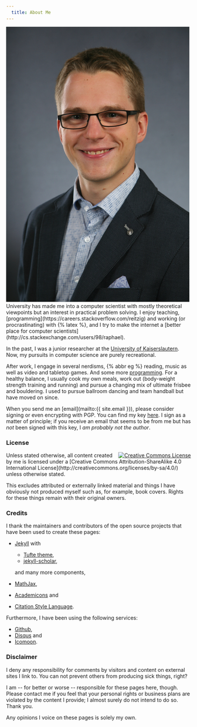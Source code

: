 ```yaml
---
  title: About Me
---
```


<img src="/assets/img/reitzig.jpg" alt="Raphael Reitzig" class="main-portrait" />
University has made me into a computer scientist with mostly theoretical viewpoints
but an interest in practical problem solving.
I enjoy teaching, 
  [programming](https://careers.stackoverflow.com/reitzig)
and working (or procrastinating) with {% latex %}, 
and I try to make the internet a 
  [better place for computer scientists](http://cs.stackexchange.com/users/98/raphael).

In the past, I was a junior researcher at the 
  [University of Kaiserslautern](http://wwwagak.cs.uni-kl.de/home/staff/raphael-reitzig).
Now, my pursuits in computer science are purely recreational.

After work, I engage in several nerdisms, {% abbr eg %} reading, music as well as
video and tabletop games. And some more [programming](https://github.com/akerbos).
For a healthy balance, I usually cook my own meals, 
work out (body-weight strength training and running) 
and pursue a changing mix of ultimate frisbee and bouldering.
I used to pursue ballroom dancing and team handball but have moved on since.

When you send me an [email](mailto:{{ site.email }}), 
please consider signing or even encrypting with PGP.
You can find my key 
  [here](http://pgp.mit.edu:11371/pks/lookup?op=get&search=0x12F79CC14F0B50B9).
I sign as a matter of principle;
if you receive an email that seems to be from me but has *not* been signed with this key,
I *am probably not the author*.

### License

<a rel="license" href="http://creativecommons.org/licenses/by-sa/4.0/" style="float:right;">
  <img alt="Creative Commons License" style="border-width:0" src="https://i.creativecommons.org/l/by-sa/4.0/88x31.png" />
</a>
Unless stated otherwise, all content created by me is licensed under a [Creative Commons Attribution-ShareAlike 4.0 International License](http://creativecommons.org/licenses/by-sa/4.0/) unless otherwise stated.

This excludes attributed or externally linked material and things I have obviously not produced myself such as,
for example, book covers. Rights for these things remain with their original owners.

### Credits

I thank the maintainers and contributors of the open source projects that
have been used to create these pages:

 * [Jekyll](http://jekyllrb.com/) with
 
    * [Tufte theme](http://github.com/clayh53/tufte-jekyll),
    * [jekyll-scholar](https://github.com/inukshuk/jekyll-scholar),
    
   and many more components,
   
 * [MathJax](https://www.mathjax.org/),
 * [Academicons](http://jpswalsh.github.io/academicons/) and
 * [Citation Style Language](http://citationstyles.org/).

Furthermore, I have been using the following services:

 * [Github](https://github.com),
 * [Disqus](https://disqus.com) and
 * [Icomoon](https://icomoon.io/).



### Disclaimer

I deny any responsibility for comments by visitors and content on external sites I link to.
You can not prevent others from producing sick things, right?

I am -- for better or worse -- responsible for these pages here, though.
Please contact me if you feel that your personal rights or business plans are violated by the content I provide;
I almost surely do not intend to do so. Thank you.

Any opinions I voice on these pages is solely my own.
